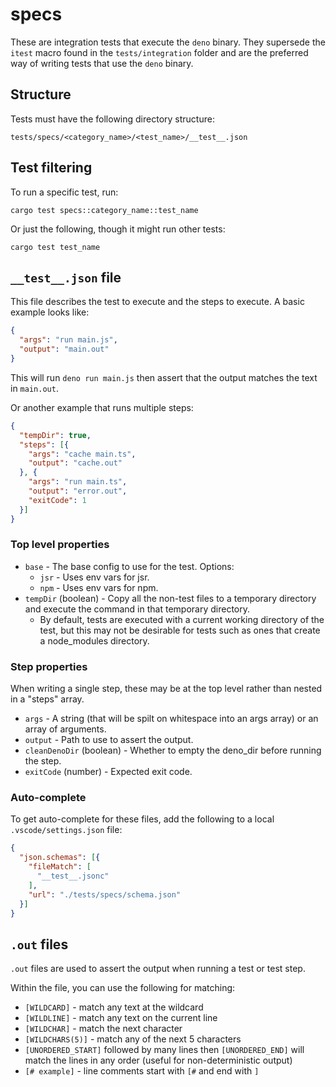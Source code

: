 # specs

These are integration tests that execute the `deno` binary. They supersede the
`itest` macro found in the `tests/integration` folder and are the preferred way
of writing tests that use the `deno` binary.

## Structure

Tests must have the following directory structure:

```
tests/specs/<category_name>/<test_name>/__test__.json
```

## Test filtering

To run a specific test, run:

```
cargo test specs::category_name::test_name
```

Or just the following, though it might run other tests:

```
cargo test test_name
```

## `__test__.json` file

This file describes the test to execute and the steps to execute. A basic
example looks like:

```json
{
  "args": "run main.js",
  "output": "main.out"
}
```

This will run `deno run main.js` then assert that the output matches the text in
`main.out`.

Or another example that runs multiple steps:

```json
{
  "tempDir": true,
  "steps": [{
    "args": "cache main.ts",
    "output": "cache.out"
  }, {
    "args": "run main.ts",
    "output": "error.out",
    "exitCode": 1
  }]
}
```

### Top level properties

- `base` - The base config to use for the test. Options:
  - `jsr` - Uses env vars for jsr.
  - `npm` - Uses env vars for npm.
- `tempDir` (boolean) - Copy all the non-test files to a temporary directory and
  execute the command in that temporary directory.
  - By default, tests are executed with a current working directory of the test,
    but this may not be desirable for tests such as ones that create a
    node_modules directory.

### Step properties

When writing a single step, these may be at the top level rather than nested in
a "steps" array.

- `args` - A string (that will be spilt on whitespace into an args array) or an
  array of arguments.
- `output` - Path to use to assert the output.
- `cleanDenoDir` (boolean) - Whether to empty the deno_dir before running the
  step.
- `exitCode` (number) - Expected exit code.

### Auto-complete

To get auto-complete for these files, add the following to a local
`.vscode/settings.json` file:

```json
{
  "json.schemas": [{
    "fileMatch": [
      "__test__.jsonc"
    ],
    "url": "./tests/specs/schema.json"
  }]
}
```

## `.out` files

`.out` files are used to assert the output when running a test or test step.

Within the file, you can use the following for matching:

- `[WILDCARD]` - match any text at the wildcard
- `[WILDLINE]` - match any text on the current line
- `[WILDCHAR]` - match the next character
- `[WILDCHARS(5)]` - match any of the next 5 characters
- `[UNORDERED_START]` followed by many lines then `[UNORDERED_END]` will match
  the lines in any order (useful for non-deterministic output)
- `[# example]` - line comments start with `[#` and end with `]`
